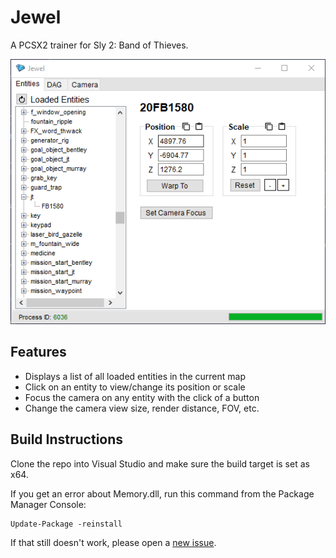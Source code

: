 ﻿# Jewel
A PCSX2 trainer for Sly 2: Band of Thieves.

![Screenshot of the Jewel trainer](screenshot.png "Jewel Trainer")

## Features
* Displays a list of all loaded entities in the current map
* Click on an entity to view/change its position or scale
* Focus the camera on any entity with the click of a button
* Change the camera view size, render distance, FOV, etc.

## Build Instructions
Clone the repo into Visual Studio and make sure the build target is set as x64.
  
If you get an error about Memory.dll, run this command from the Package Manager Console:
```
Update-Package -reinstall
```

If that still doesn't work, please open a [new issue](https://github.com/TheOnlyZac/Jewel/issues/new).
